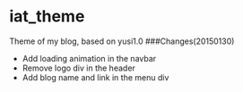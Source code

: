 # iat_theme
Theme of my blog, based on yusi1.0
###Changes(20150130)
* Add loading animation in the navbar
* Remove logo div in the header
* Add blog name and link in the menu div
